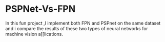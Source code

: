 # PSPNet-Vs-FPN
In this fun project ,I implement both FPN and PSPnet on the same dataset and i compare the results of these two types of neural networks for machine vision a[[lications.
